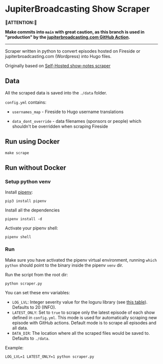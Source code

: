 # JupiterBroadcasting Show Scraper

 🚨**ATTENTION:**🚨

**Make commits into `main` with great caution, as this branch is used in "production" by the [jupiterbroadcasting.com GitHub Action](https://github.com/JupiterBroadcasting/jupiterbroadcasting.com/tree/main/.github/workflows/scrape.yml).**

---

Scraper written in python to convert episodes hosted on Fireside or jupiterbroadcasting.com (Wordpress) into Hugo files.

Originally based on [Self-Hosted show-notes scraper](https://github.com/selfhostedshow/show-notes/blob/main/scrape.py) 

## Data

All the scraped data is saved into the `./data` folder.

`config.yml` contains:

* `usernames_map` - Fireside to Hugo username translations
	
* `data_dont_override` - data filenames (sponsors or people) which shouldn't be overridden when scraping Fireside

## Run using Docker

```
make scrape
```

## Run without Docker


### Setup python venv

Install [pipenv](https://pipenv.pypa.io/en/latest/basics/):

```
pip3 install pipenv
```


Install all the dependencies

```
pipenv install -d
```

Activate your pipenv shell:

```
pipenv shell
```


### Run

Make sure you have activated the pipenv virtual environment, running `which python` should point to the binary inside the pipenv `venv` dir.


Run the script from the root dir:

```
python scraper.py
```

You can set these env variables:

- `LOG_LVL`: Integer severity value for the loguru library (see [this table](https://loguru.readthedocs.io/en/stable/api/logger.html#levels)). Defaults to 20 (INFO).
- `LATEST_ONLY`: Set to `true` to scrape only the latest episode of each show defined in `config.yml`. This mode is used for automatically scraping new episode with GitHub actions. Default mode is to scrape all episodes and all data.
- `DATA_DIR`: The location where all the scraped files would be saved to. Defaults to `./data`.


Example:

```
LOG_LVL=1 LATEST_ONLY=1 python scraper.py
```
